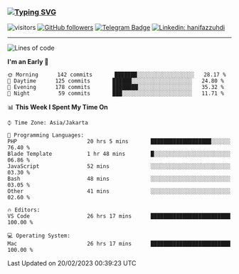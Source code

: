 ### [![Typing SVG](https://readme-typing-svg.herokuapp.com?font=lato&size=22&lines=Hi+There+👋)](https://git.io/typing-svg) 

![visitors](https://visitor-badge.glitch.me/badge?page_id=hanifazzuhdi.hanifazzuhdi)
[![GitHub followers](https://img.shields.io/github/followers/hanifazzuhdi?label=Follow&style=social)](https://github.com/hanifazzuhdi/?tab=follow) 
[![Telegram Badge](https://img.shields.io/badge/-hanif0198-blue?style=social&logo=telegram&link=https://www.t.me/hanif0198/)](https://www.t.me/hanif0198/) 
[![Linkedin: hanifazzuhdi](https://img.shields.io/badge/-hanifazzuhdi-blue?style=flat-square&logo=Linkedin&logoColor=white&link=https://www.linkedin.com/in/hanif-az-zuhdi-69688019b/)](https://www.linkedin.com/in/hanif-az-zuhdi-69688019b/) 

<hr/>

<!--START_SECTION:waka-->
![Lines of code](https://img.shields.io/badge/From%20Hello%20World%20I%27ve%20Written-9%20Million%20lines%20of%20code-blue)

**I'm an Early 🐤** 

```text
🌞 Morning      142 commits       ███████░░░░░░░░░░░░░░░░░░   28.17 % 
🌆 Daytime      125 commits       ██████░░░░░░░░░░░░░░░░░░░   24.80 % 
🌃 Evening      178 commits       ████████░░░░░░░░░░░░░░░░░   35.32 % 
🌙 Night         59 commits       ███░░░░░░░░░░░░░░░░░░░░░░   11.71 % 

```


📊 **This Week I Spent My Time On** 

```text
⌚︎ Time Zone: Asia/Jakarta

💬 Programming Languages: 
PHP                      20 hrs 5 mins       ███████████████████░░░░░░   76.40 % 
Blade Template           1 hr 48 mins        █░░░░░░░░░░░░░░░░░░░░░░░░   06.86 % 
JavaScript               52 mins             ░░░░░░░░░░░░░░░░░░░░░░░░░   03.30 % 
Bash                     48 mins             ░░░░░░░░░░░░░░░░░░░░░░░░░   03.05 % 
Other                    41 mins             ░░░░░░░░░░░░░░░░░░░░░░░░░   02.60 % 

🔥 Editors: 
VS Code                  26 hrs 17 mins      █████████████████████████   100.00 % 

💻 Operating System: 
Mac                      26 hrs 17 mins      █████████████████████████   100.00 % 

```


 Last Updated on 20/02/2023 00:39:23 UTC
<!--END_SECTION:waka-->
